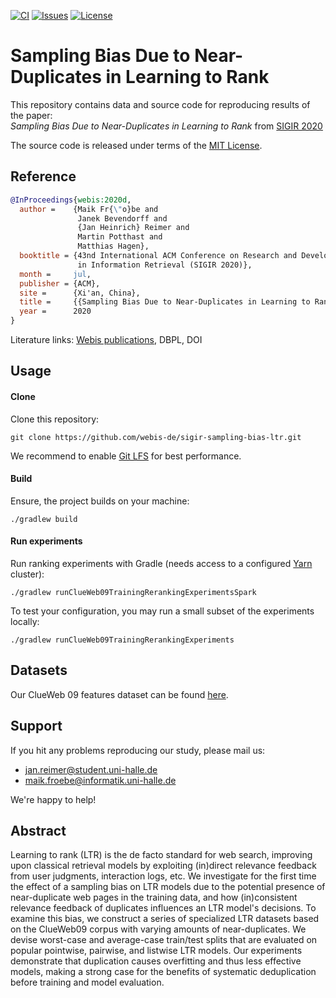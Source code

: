 [![CI](https://img.shields.io/github/workflow/status/webis-de/sigir-sampling-bias-ltr/CI?style=flat-square)](https://github.com/webis-de/sigir-sampling-bias-ltr/actions?query=workflow%3ACI)
[![Issues](https://img.shields.io/github/issues/webis-de/sigir-sampling-bias-ltr?style=flat-square)](https://github.com/webis-de/sigir-sampling-bias-ltr/issues)
[![License](https://img.shields.io/github/license/webis-de/sigir-sampling-bias-ltr?style=flat-square)](LICENSE)

# Sampling Bias Due to Near-Duplicates in Learning to Rank

This repository contains data and source code for reproducing results of the paper:  
_Sampling Bias Due to Near-Duplicates in Learning to Rank_ from [SIGIR 2020](https://sigir.org/sigir2020/)

The source code is released under terms of the [MIT License](LICENSE).


## Reference

```bibtex
@InProceedings{webis:2020d,
  author =    {Maik Fr{\"o}be and 
               Janek Bevendorff and 
               {Jan Heinrich} Reimer and 
               Martin Potthast and 
               Matthias Hagen},
  booktitle = {43nd International ACM Conference on Research and Development 
               in Information Retrieval (SIGIR 2020)},
  month =     jul,
  publisher = {ACM},
  site =      {Xi'an, China},
  title =     {{Sampling Bias Due to Near-Duplicates in Learning to Rank}},
  year =      2020
}
```
Literature links:
[Webis publications](https://webis.de/publications.html?q=Sampling+Bias+Due+to+Near-Duplicates+in+Learning+to+Rank), 
DBPL, 
DOI


## Usage


#### Clone

Clone this repository:  
```shell script
git clone https://github.com/webis-de/sigir-sampling-bias-ltr.git
```
We recommend to enable [Git LFS](https://git-lfs.github.com/)
for best performance.


#### Build

Ensure, the project builds on your machine:
```shell script
./gradlew build
```


#### Run experiments

Run ranking experiments with Gradle
(needs access to a configured [Yarn](http://hadoop.apache.org/docs/stable/hadoop-yarn/hadoop-yarn-site/YARN.html) cluster):
```shell script
./gradlew runClueWeb09TrainingRerankingExperimentsSpark
```
To test your configuration, you may run a small subset 
of the experiments locally:
```shell script
./gradlew runClueWeb09TrainingRerankingExperiments
```


## Datasets

Our ClueWeb 09 features dataset can be found [here](data/features).

## Support

If you hit any problems reproducing our study, 
please mail us:

- [jan.reimer@student.uni-halle.de](mailto:jan.reimer@student.uni-halle.de)
- [maik.froebe@informatik.uni-halle.de](mailto:maik.froebe@informatik.uni-halle.de)

We're happy to help!


## Abstract

Learning to rank (LTR) is the de facto standard for web search, 
improving upon classical retrieval models 
by exploiting (in)direct relevance feedback 
from user judgments, interaction logs, etc. 
We investigate for the first time the effect of a sampling bias 
on LTR models due to the potential presence of near-duplicate web pages 
in the training data, and how (in)consistent relevance feedback 
of duplicates influences an LTR model's decisions. 
To examine this bias, we construct a series of specialized LTR datasets 
based on the ClueWeb09 corpus with varying amounts of near-duplicates. 
We devise worst-case and average-case train/test splits 
that are evaluated on popular pointwise, pairwise, and listwise LTR models. 
Our experiments demonstrate that duplication causes overfitting 
and thus less effective models, making a strong case for the benefits 
of systematic deduplication before training and model evaluation.

